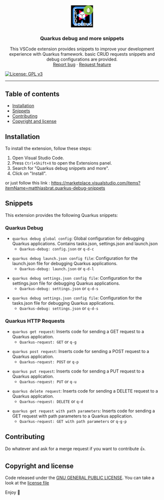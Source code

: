 <p align="center">
  <a href="https://marketplace.visualstudio.com/items?itemName=matthiasbrat.quarkus-debug-snippets">
    <img src="https://raw.githubusercontent.com/Matthiasbrat/quarkus-debug-and-more-snippets/main/logo.png" alt="logo" width=72 height=72>
  </a>

  <h3 align="center">Quarkus debug and more snippets</h3>

  <p align="center">
    This VSCode extension provides snippets to improve your development experience with Quarkus framework. basic CRUD requests snippets and debug configurations are provided.
    <br>
    <a href="https://github.com/Matthiasbrat/quarkus-debug-and-more-snippets/issues/new?template=bug.md">Report bug</a>
    ·
    <a href="https://github.com/Matthiasbrat/quarkus-debug-and-more-snippets/issues/new?template=feature.md&labels=feature">Request feature</a>
  </p>
</p>

[![License: GPL v3](https://img.shields.io/badge/License-GPLv3-blue.svg)](https://www.gnu.org/licenses/gpl-3.0)

<hr/>

## Table of contents

- [Installation](#installation)
- [Snippets](#snippets)
- [Contributing](#contributing)
- [Copyright and license](#copyright-and-license)


## Installation

To install the extension, follow these steps:

1. Open Visual Studio Code.
2. Press `Ctrl+Shift+X` to open the Extensions panel.
3. Search for "Quarkus debug snippets and more".
4. Click on "Install".

or just follow this link : https://marketplace.visualstudio.com/items?itemName=matthiasbrat.quarkus-debug-snippets

## Snippets

This extension provides the following Quarkus snippets:

### Quarkus Debug

- `quarkus debug global config`: Global configuration for debugging Quarkus applications. Contains tasks.json, settings.json and launch.json
    - `Quarkus-debug: config.json` or `q-d-c`
<p></p>

- `quarkus debug launch.json config file`: Configuration for the launch.json file for debugging Quarkus applications.
    - `Quarkus-debug: launch.json` or `q-d-l`
<p></p>

- `quarkus debug settings.json config file`: Configuration for the settings.json file for debugging Quarkus applications.
    - `Quarkus-debug: settings.json` or `q-d-s`
<p></p>

- `quarkus debug settings.json config file`: Configuration for the tasks.json file for debugging Quarkus applications.
    - `Quarkus-debug: settings.json` or `q-d-s`

### Quarkus HTTP Requests

- `quarkus get request`: Inserts code for sending a GET request to a Quarkus application.
    - `Quarkus-request: GET` or `q-g`
<p></p>

- `quarkus post request`: Inserts code for sending a POST request to a Quarkus application.
    - `Quarkus-request: POST` or `q-p`
<p></p>

- `quarkus put request`: Inserts code for sending a PUT request to a Quarkus application.
    - `Quarkus-request: PUT` or `q-u`
<p></p>

- `quarkus delete request`: Inserts code for sending a DELETE request to a Quarkus application.
    - `Quarkus-request: DELETE` or `q-d`
<p></p>

- `quarkus get request with path parameters`: Inserts code for sending a GET request with path parameters to a Quarkus application.
    - `Quarkus-request: GET with path parameters` or `q-g-p`

## Contributing

Do whatever and ask for a merge request if you want to contribute 👍.

## Copyright and license

Code released under the [GNU GENERAL PUBLIC LICENSE](https://www.gnu.org/licenses/gpl-3.0.en.html).
You can take a look at the [license file](https://github.com/Matthiasbrat/quarkus-debug-and-more-snippets/blob/main/LICENSE.md)

Enjoy 🐸